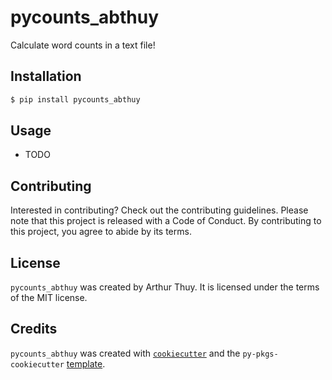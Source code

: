 # pycounts_abthuy

Calculate word counts in a text file!

## Installation

```bash
$ pip install pycounts_abthuy
```

## Usage

- TODO

## Contributing

Interested in contributing? Check out the contributing guidelines. Please note that this project is released with a Code of Conduct. By contributing to this project, you agree to abide by its terms.

## License

`pycounts_abthuy` was created by Arthur Thuy. It is licensed under the terms of the MIT license.

## Credits

`pycounts_abthuy` was created with [`cookiecutter`](https://cookiecutter.readthedocs.io/en/latest/) and the `py-pkgs-cookiecutter` [template](https://github.com/py-pkgs/py-pkgs-cookiecutter).
